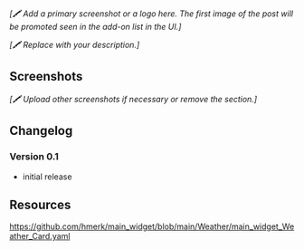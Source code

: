 
_[🖍 Add a primary screenshot or a logo here. The first image of the post will be promoted seen in the add-on list in the UI.]_

_[🖍 Replace with your description.]_

## Screenshots

_[🖍 Upload other screenshots if necessary or remove the section.]_

## Changelog

### Version 0.1
- initial release

## Resources

https://github.com/hmerk/main_widget/blob/main/Weather/main_widget_Weather_Card.yaml